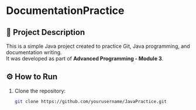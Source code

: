 # DocumentationPractice

## 📘 Project Description
This is a simple Java project created to practice Git, Java programming, and documentation writing.  
It was developed as part of **Advanced Programming - Module 3**.

## ⚙️ How to Run
1. Clone the repository:
   ```bash
   git clone https://github.com/yourusername/JavaPractice.git
